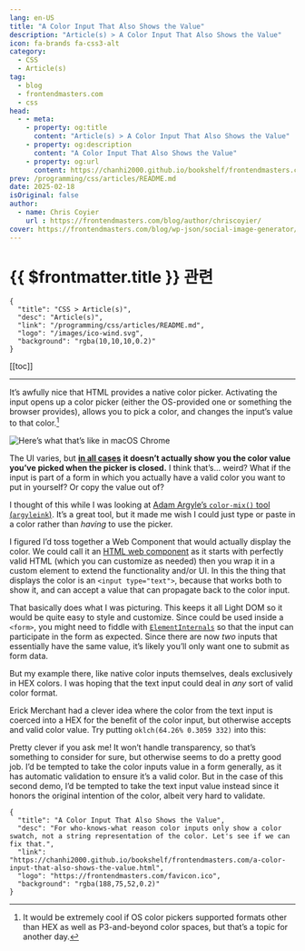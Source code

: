 ```yaml
---
lang: en-US
title: "A Color Input That Also Shows the Value"
description: "Article(s) > A Color Input That Also Shows the Value"
icon: fa-brands fa-css3-alt
category:
  - CSS
  - Article(s)
tag:
  - blog
  - frontendmasters.com
  - css
head:
  - - meta:
    - property: og:title
      content: "Article(s) > A Color Input That Also Shows the Value"
    - property: og:description
      content: "A Color Input That Also Shows the Value"
    - property: og:url
      content: https://chanhi2000.github.io/bookshelf/frontendmasters.com/a-color-input-that-also-shows-the-value.html
prev: /programming/css/articles/README.md
date: 2025-02-18
isOriginal: false
author:
  - name: Chris Coyier
    url : https://frontendmasters.com/blog/author/chriscoyier/
cover: https://frontendmasters.com/blog/wp-json/social-image-generator/v1/image/5212
---
```


# {{ $frontmatter.title }} 관련

```component VPCard
{
  "title": "CSS > Article(s)",
  "desc": "Article(s)",
  "link": "/programming/css/articles/README.md",
  "logo": "/images/ico-wind.svg",
  "background": "rgba(10,10,10,0.2)"
}
```

[[toc]]

---

<SiteInfo
  name="A Color Input That Also Shows the Value"
  desc="For who-knows-what reason color inputs only show a color swatch, not a string representation of the color. Let's see if we can fix that."
  url="https://frontendmasters.com/blog/a-color-input-that-also-shows-the-value/"
  logo="https://frontendmasters.com/favicon.ico"
  preview="https://frontendmasters.com/blog/wp-json/social-image-generator/v1/image/5212"/>

It’s awfully nice that HTML provides a native color picker. Activating the input opens up a color picker (either the OS-provided one or something the browser provides), allows you to pick a color, and changes the input’s value to that color.[^1]

![Here’s what that’s like in macOS Chrome](https://i0.wp.com/frontendmasters.com/blog/wp-content/uploads/2025/02/CleanShot-2025-02-17-at-13.28.51.gif?resize=800%2C554&ssl=1)

The UI varies, but [**in all cases**](/frontendmasters.com/the-color-input-the-color-picker.md) **it doesn’t actually show you the color value you’ve picked when the picker is closed.** I think that’s… weird? What if the input is part of a form in which you actually have a valid color you want to put in yourself? Or copy the value out of?

I thought of this while I was looking at [Adam Argyle’s `color-mix()` tool (<FontIcon icon="fa-brands fa-codepen"/>`argyleink`)](https://codepen.io/argyleink/pen/YzLMaor). It’s a great tool, but it made me wish I could just type or paste in a color rather than *having* to use the picker.

I figured I’d toss together a Web Component that would actually display the color. We could call it an [HTML web component](https://adactio.com/journal/20618) as it starts with perfectly valid HTML (which you can customize as needed) then you wrap it in a custom element to extend the functionality and/or UI. In this the thing that displays the color is an `<input type="text">`, because that works both to show it, and can accept a value that can propagate back to the color input.

<CodePen
  user="chriscoyier"
  slug-hash="ZYzdgNN"
  title="Color Input"
  :default-tab="['css','result']"
  :theme="$isDarkmode ? 'dark': 'light'"/>

That basically does what I was picturing. This keeps it all Light DOM so it would be quite easy to style and customize. Since could be used inside a `<form>`, you might need to fiddle with [<FontIcon icon="fa-brands fa-firefox"/>`ElementInternals`](https://developer.mozilla.org/en-US/docs/Web/API/ElementInternals#examples) so that the input can participate in the form as expected. Since there are now *two* inputs that essentially have the same value, it’s likely you’ll only want one to submit as form data.

But my example there, like native color inputs themselves, deals exclusively in HEX colors. I was hoping that the text input could deal in *any* sort of valid color format.

Erick Merchant had a clever idea where the color from the text input is coerced into a HEX for the benefit of the color input, but otherwise accepts and valid color value. Try putting `oklch(64.26% 0.3059 332)` into this:

<CodePen
  user="erickmerchant"
  slug-hash="JoPgGQY"
  title="Color Input"
  :default-tab="['css','result']"
  :theme="$isDarkmode ? 'dark': 'light'"/>

Pretty clever if you ask me! It won’t handle transparency, so that’s something to consider for sure, but otherwise seems to do a pretty good job. I’d be tempted to take the color inputs value in a form generally, as it has automatic validation to ensure it’s a valid color. But in the case of this second demo, I’d be tempted to take the text input value instead since it honors the original intention of the color, albeit very hard to validate.

[^1]: It would be extremely cool if OS color pickers supported formats other than HEX as well as P3-and-beyond color spaces, but that’s a topic for another day.

<!-- TODO: add ARTICLE CARD -->
```component VPCard
{
  "title": "A Color Input That Also Shows the Value",
  "desc": "For who-knows-what reason color inputs only show a color swatch, not a string representation of the color. Let's see if we can fix that.",
  "link": "https://chanhi2000.github.io/bookshelf/frontendmasters.com/a-color-input-that-also-shows-the-value.html",
  "logo": "https://frontendmasters.com/favicon.ico",
  "background": "rgba(188,75,52,0.2)"
}
```
